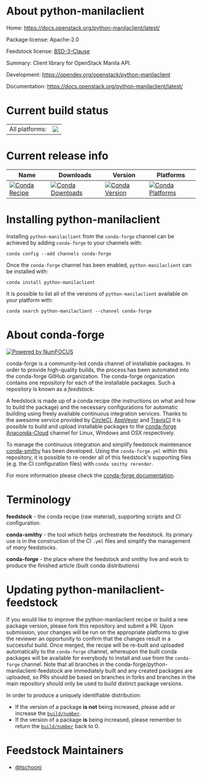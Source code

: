 About python-manilaclient
=========================

Home: https://docs.openstack.org/python-manilaclient/latest/

Package license: Apache-2.0

Feedstock license: [BSD-3-Clause](https://github.com/conda-forge/python-manilaclient-feedstock/blob/master/LICENSE.txt)

Summary: Client library for OpenStack Manila API.

Development: https://opendev.org/openstack/python-manilaclient

Documentation: https://docs.openstack.org/python-manilaclient/latest/

Current build status
====================


<table><tr><td>All platforms:</td>
    <td>
      <a href="https://dev.azure.com/conda-forge/feedstock-builds/_build/latest?definitionId=10232&branchName=master">
        <img src="https://dev.azure.com/conda-forge/feedstock-builds/_apis/build/status/python-manilaclient-feedstock?branchName=master">
      </a>
    </td>
  </tr>
</table>

Current release info
====================

| Name | Downloads | Version | Platforms |
| --- | --- | --- | --- |
| [![Conda Recipe](https://img.shields.io/badge/recipe-python--manilaclient-green.svg)](https://anaconda.org/conda-forge/python-manilaclient) | [![Conda Downloads](https://img.shields.io/conda/dn/conda-forge/python-manilaclient.svg)](https://anaconda.org/conda-forge/python-manilaclient) | [![Conda Version](https://img.shields.io/conda/vn/conda-forge/python-manilaclient.svg)](https://anaconda.org/conda-forge/python-manilaclient) | [![Conda Platforms](https://img.shields.io/conda/pn/conda-forge/python-manilaclient.svg)](https://anaconda.org/conda-forge/python-manilaclient) |

Installing python-manilaclient
==============================

Installing `python-manilaclient` from the `conda-forge` channel can be achieved by adding `conda-forge` to your channels with:

```
conda config --add channels conda-forge
```

Once the `conda-forge` channel has been enabled, `python-manilaclient` can be installed with:

```
conda install python-manilaclient
```

It is possible to list all of the versions of `python-manilaclient` available on your platform with:

```
conda search python-manilaclient --channel conda-forge
```


About conda-forge
=================

[![Powered by NumFOCUS](https://img.shields.io/badge/powered%20by-NumFOCUS-orange.svg?style=flat&colorA=E1523D&colorB=007D8A)](http://numfocus.org)

conda-forge is a community-led conda channel of installable packages.
In order to provide high-quality builds, the process has been automated into the
conda-forge GitHub organization. The conda-forge organization contains one repository
for each of the installable packages. Such a repository is known as a *feedstock*.

A feedstock is made up of a conda recipe (the instructions on what and how to build
the package) and the necessary configurations for automatic building using freely
available continuous integration services. Thanks to the awesome service provided by
[CircleCI](https://circleci.com/), [AppVeyor](https://www.appveyor.com/)
and [TravisCI](https://travis-ci.com/) it is possible to build and upload installable
packages to the [conda-forge](https://anaconda.org/conda-forge)
[Anaconda-Cloud](https://anaconda.org/) channel for Linux, Windows and OSX respectively.

To manage the continuous integration and simplify feedstock maintenance
[conda-smithy](https://github.com/conda-forge/conda-smithy) has been developed.
Using the ``conda-forge.yml`` within this repository, it is possible to re-render all of
this feedstock's supporting files (e.g. the CI configuration files) with ``conda smithy rerender``.

For more information please check the [conda-forge documentation](https://conda-forge.org/docs/).

Terminology
===========

**feedstock** - the conda recipe (raw material), supporting scripts and CI configuration.

**conda-smithy** - the tool which helps orchestrate the feedstock.
                   Its primary use is in the construction of the CI ``.yml`` files
                   and simplify the management of *many* feedstocks.

**conda-forge** - the place where the feedstock and smithy live and work to
                  produce the finished article (built conda distributions)


Updating python-manilaclient-feedstock
======================================

If you would like to improve the python-manilaclient recipe or build a new
package version, please fork this repository and submit a PR. Upon submission,
your changes will be run on the appropriate platforms to give the reviewer an
opportunity to confirm that the changes result in a successful build. Once
merged, the recipe will be re-built and uploaded automatically to the
`conda-forge` channel, whereupon the built conda packages will be available for
everybody to install and use from the `conda-forge` channel.
Note that all branches in the conda-forge/python-manilaclient-feedstock are
immediately built and any created packages are uploaded, so PRs should be based
on branches in forks and branches in the main repository should only be used to
build distinct package versions.

In order to produce a uniquely identifiable distribution:
 * If the version of a package **is not** being increased, please add or increase
   the [``build/number``](https://conda.io/docs/user-guide/tasks/build-packages/define-metadata.html#build-number-and-string).
 * If the version of a package **is** being increased, please remember to return
   the [``build/number``](https://conda.io/docs/user-guide/tasks/build-packages/define-metadata.html#build-number-and-string)
   back to 0.

Feedstock Maintainers
=====================

* [@tschoonj](https://github.com/tschoonj/)

